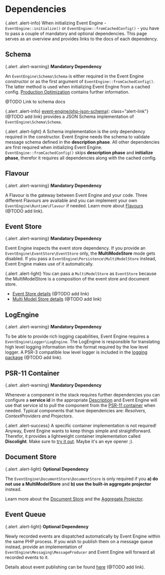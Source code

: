 # Dependencies

{.alert .alert-info}
When initializing Event Engine - `EventEngine::initialize()` or `EventEngine::fromCachedConfig()` - you have to pass a couple
of mandatory and optional dependencies. This page serves as an overview and provides links to the docs of each dependency.

## Schema

{.alert .alert-warning}
**Mandatory Dependency**


An `EventEngine\Schema\Schema` is either required in the Event Engine constructor or as the first argument of `EventEngine::fromCachedConfig()`.
The latter method is used when initializing Event Engine from a cached config. [Production Optimization](/api/set-up/production_optimization.html) contains
further information.

@TODO Link to schema docs

{.alert .alert-info}
[event-engine/php-json-schema](#){: class="alert-link"} (@TODO add link) provides a JSON Schema implementation of `EventEngine\Schema\Schema`.

{.alert .alert-light}
A Schema implementation is the only dependency required in the constructor. Event Engine needs the schema to validate message schema defined in the **description phase**.
All other dependencies are first required when initializing Event Engine. `EventEngine::fromCachedConfig()` skips **description phase** and **initialize phase**, therefor
it requires all dependencies along with the cached config.

## Flavour

{.alert .alert-warning}
**Mandatory Dependency**

A Flavour is the gateway between Event Engine and your code. Three different Flavours are available and you can implement your own `EventEngine\Runtime\Flavour` if needed.
Learn more about [Flavours](#) (@TODO add link).

## Event Store

{.alert .alert-warning}
**Mandatory Dependency**

Event Engine inspects the event store dependency. If you provide an `EventEngine\EventStore\EventStore` only, the **MultiModeStore** mode gets disabled.
If you pass a `EventEngine\Persistence\MultiModelStore` instead, Event Engine makes use of it automatically.

{.alert .alert-light}
You can pass a `MultiModelStore` as `EventStore` because the MultiModelStore is a composition of the event store and document store.

- [Event Store details](#) (@TODO add link)
- [Multi Model Store details](#) (@TODO add link)

## LogEngine

{.alert .alert-warning}
**Mandatory Dependency**

To be able to provide rich logging capabilities, Event Engine requires a `EventEngine\Logger\LogEngine`. The LogEngine is responsible for translating
high level logging information into the format required by the low level logger. A PSR-3 compatible low level logger is included in the [logging package](#) (@TODO add link).

## PSR-11 Container

{.alert .alert-warning}
**Mandatory Dependency**

Whenever a component in the stack requires further dependencies you can configure a **service id** in the appropriate [Description](/api/descriptions/) and Event Engine will use that service id to pull
the component from the [PSR-11 container](https://github.com/php-fig/container) when needed. Typical components that have dependencies are: *Resolvers, ContextProviders and Projectors*.
 
{.alert .alert-success}
A specific container implementation is not required! Anyway, Event Engine wants to keep things simple and straightforward. Therefor, it provides a lightweight container implementation called
**Discolight**. Make sure to [try it out](/api/discolight.html). Maybe it's an eye opener ;).

## Document Store

{.alert .alert-light}
**Optional Dependency**
 
The `EventEngine\DocumentStore\DocumentStore` is only required if you **a) do not use a MultiModelStore** and **b) use the built-in aggregate projector** instead.

Learn more about the [Document Store](/api/document-store/) and the [Aggregate Projector](/api/projections/aggregate_projector.html).

## Event Queue

{.alert .alert-light}
**Optional Dependency**

Newly recorded events are dispatched automatically by Event Engine within the same PHP process. If you wish to publish them on a message queue instead, provide an implementation of
`EventEngine\Messaging\MessageProducer` and Event Engine will forward all recorded events to it.

Details about event publishing can be found [here](#) (@TODO add link).
